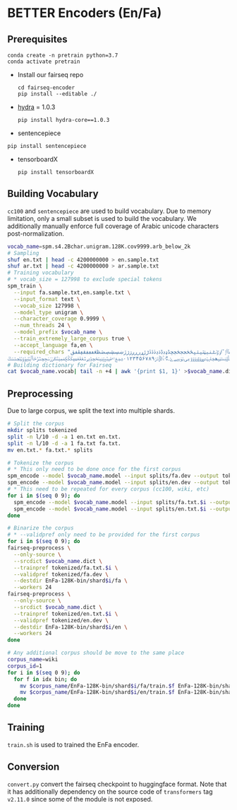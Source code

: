 # BETTER Encoders (En/Fa)

## Prerequisites
```
conda create -n pretrain python=3.7
conda activate pretrain
```
* Install our fairseq repo
  ```
  cd fairseq-encoder
  pip install --editable ./
  ```
* [hydra](https://github.com/facebookresearch/hydra) = 1.0.3
  ```
  pip install hydra-core==1.0.3
  ```
 * sentencepiece
  ```
  pip install sentencepiece
  ```
* tensorboardX
  ```
  pip install tensorboardX
  ```
## Building Vocabulary

`cc100` and `sentencepiece` are used to build vocabulary. Due to memory limitation, only a small subset is used to build the vocabulary. We additionally manually enforce full coverage of Arabic unicode characters post-normalization.

```bash
vocab_name=spm.s4.2Bchar.unigram.128K.cov9999.arb_below_2k
# Sampling
shuf en.txt | head -c 4200000000 > en.sample.txt
shuf ar.txt | head -c 4200000000 > ar.sample.txt
# Training vocabulary
# * vocab_size = 127998 to exclude special tokens
spm_train \
  --input fa.sample.txt,en.sample.txt \
  --input_format text \
  --vocab_size 127998 \
  --model_type unigram \
  --character_coverage 0.9999 \
  --num_threads 24 \
  --model_prefix $vocab_name \
  --train_extremely_large_corpus true \
  --accept_language fa,en \
  --required_chars "؀؁؂؃؄؅؆؇؈؉؊،؍؎؏ؘؙؚؐؑؒؖؗ؛؞؟ؠءآأؤإئابةتثجحخدذرزسشصضطظعغػؼؽؾؿـفقكلمنهوىيًٌٍٟٓٔٗ٠١٢٣٤٥٦٧٨٩٪٫٬٭ٮٯٰٱٲٳٴٵٶٷٸٹٺٻټٽپٿڀځڂڃڄڅچڇڈډڊڋڌڍڎڏڐڑڒړڔڕږڗژڙښڛڜڝڞڟڠڡڢڣڤڥڦڧڨ
ڨکڪګڬڭڮگڰڱڲڳڴڵڶڷڸڹںڻڼڽھڿۀہۂۃۄۅۆۇۈۉۊۋیۍێۏېۑےۓ۔ەۖۗۘۥۦۧۨ۩۪ۭ۫ۮۯ۰۱۲۳۴۵۶۷۸۹ۺۻۼ۽۾ۿݐݑݒݓݔݕݖݗݘݙݚݛݜݝݞݟݠݡݢݣݤݥݦݧݨݩݪݫݬݭݮݯݰݱݲݳݴݵݶݷݸݹݺݻݼݽݾݿ"
# Building dictionary for Fairseq
cat $vocab_name.vocab| tail -n +4 | awk '{print $1, 1}' >$vocab_name.dict
```

## Preprocessing

Due to large corpus, we split the text into multiple shards.

```bash
# Split the corpus
mkdir splits tokenized
split -n l/10 -d -a 1 en.txt en.txt.
split -n l/10 -d -a 1 fa.txt fa.txt.
mv en.txt.* fa.txt.* splits

# Tokenize the corpus
# * This only need to be done once for the first corpus
spm_encode --model $vocab_name.model --input splits/fa.dev --output tokenized/fa.dev
spm_encode --model $vocab_name.model --input splits/en.dev --output tokenized/en.dev
# * This need to be repeated for every corpus (cc100, wiki, etc)
for i in $(seq 0 9); do
  spm_encode --model $vocab_name.model --input splits/fa.txt.$i --output tokenized/fa.txt.$i
  spm_encode --model $vocab_name.model --input splits/en.txt.$i --output tokenized/en.txt.$i
done

# Binarize the corpus
# * --validpref only need to be provided for the first corpus
for i in $(seq 0 9); do
fairseq-preprocess \
  --only-source \
  --srcdict $vocab_name.dict \
  --trainpref tokenized/fa.txt.$i \
  --validpref tokenized/fa.dev \
  --destdir EnFa-128K-bin/shard$i/fa \
  --workers 24
fairseq-preprocess \
  --only-source \
  --srcdict $vocab_name.dict \
  --trainpref tokenized/en.txt.$i \
  --validpref tokenized/en.dev \
  --destdir EnFa-128K-bin/shard$i/en \
  --workers 24
done

# Any additional corpus should be move to the same place
corpus_name=wiki
corpus_id=1
for i in $(seq 0 9); do
  for f in idx bin; do
    mv $corpus_name/EnFa-128K-bin/shard$i/fa/train.$f EnFa-128K-bin/shard$i/fa/train$corpus_id.$f
    mv $corpus_name/EnFa-128K-bin/shard$i/en/train.$f EnFa-128K-bin/shard$i/en/train$corpus_id.$f
  done
done
```


## Training

`train.sh` is used to trained the EnFa encoder.

## Conversion

`convert.py` convert the fairseq checkpoint to huggingface format. Note that it has additionally dependency on the source code of `transformers` tag `v2.11.0` since some of the module is not exposed.
